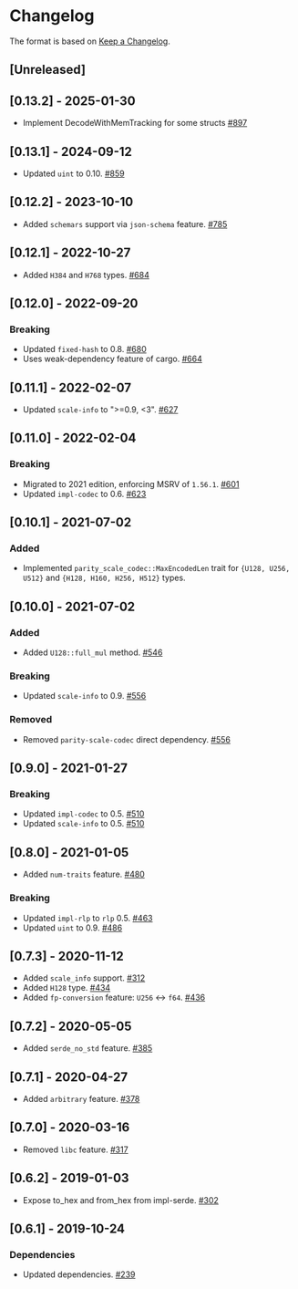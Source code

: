 # Changelog

The format is based on [Keep a Changelog].

[Keep a Changelog]: http://keepachangelog.com/en/1.0.0/

## [Unreleased]

## [0.13.2] - 2025-01-30
- Implement DecodeWithMemTracking for some structs [#897](https://github.com/paritytech/parity-common/pull/897)

## [0.13.1] - 2024-09-12
- Updated `uint` to 0.10. [#859](https://github.com/paritytech/parity-common/pull/859)

## [0.12.2] - 2023-10-10
- Added `schemars` support via `json-schema` feature. [#785](https://github.com/paritytech/parity-common/pull/785)

## [0.12.1] - 2022-10-27
- Added `H384` and `H768` types. [#684](https://github.com/paritytech/parity-common/pull/684)

## [0.12.0] - 2022-09-20
### Breaking
- Updated `fixed-hash` to 0.8. [#680](https://github.com/paritytech/parity-common/pull/680)
- Uses weak-dependency feature of cargo. [#664](https://github.com/paritytech/parity-common/pull/664)

## [0.11.1] - 2022-02-07
- Updated `scale-info` to ">=0.9, <3". [#627](https://github.com/paritytech/parity-common/pull/627)

## [0.11.0] - 2022-02-04
### Breaking
- Migrated to 2021 edition, enforcing MSRV of `1.56.1`. [#601](https://github.com/paritytech/parity-common/pull/601)
- Updated `impl-codec` to 0.6. [#623](https://github.com/paritytech/parity-common/pull/623)

## [0.10.1] - 2021-07-02
### Added
- Implemented `parity_scale_codec::MaxEncodedLen` trait for `{U128, U256, U512}` and `{H128, H160, H256, H512}` types.

## [0.10.0] - 2021-07-02
### Added
- Added `U128::full_mul` method. [#546](https://github.com/paritytech/parity-common/pull/546)
### Breaking
- Updated `scale-info` to 0.9. [#556](https://github.com/paritytech/parity-common/pull/556)
### Removed
- Removed `parity-scale-codec` direct dependency. [#556](https://github.com/paritytech/parity-common/pull/556)

## [0.9.0] - 2021-01-27
### Breaking
- Updated `impl-codec` to 0.5. [#510](https://github.com/paritytech/parity-common/pull/510)
- Updated `scale-info` to 0.5. [#510](https://github.com/paritytech/parity-common/pull/510)

## [0.8.0] - 2021-01-05
- Added `num-traits` feature. [#480](https://github.com/paritytech/parity-common/pull/480)
### Breaking
- Updated `impl-rlp` to `rlp` 0.5. [#463](https://github.com/paritytech/parity-common/pull/463)
- Updated `uint` to 0.9. [#486](https://github.com/paritytech/parity-common/pull/486)

## [0.7.3] - 2020-11-12
- Added `scale_info` support. [#312](https://github.com/paritytech/parity-common/pull/312)
- Added `H128` type. [#434](https://github.com/paritytech/parity-common/pull/434)
- Added `fp-conversion` feature: `U256` <-> `f64`. [#436](https://github.com/paritytech/parity-common/pull/436)

## [0.7.2] - 2020-05-05
- Added `serde_no_std` feature. [#385](https://github.com/paritytech/parity-common/pull/385)

## [0.7.1] - 2020-04-27
- Added `arbitrary` feature. [#378](https://github.com/paritytech/parity-common/pull/378)

## [0.7.0] - 2020-03-16
- Removed `libc` feature. [#317](https://github.com/paritytech/parity-common/pull/317)

## [0.6.2] - 2019-01-03
- Expose to_hex and from_hex from impl-serde. [#302](https://github.com/paritytech/parity-common/pull/302)

## [0.6.1] - 2019-10-24
### Dependencies
- Updated dependencies. [#239](https://github.com/paritytech/parity-common/pull/239)
